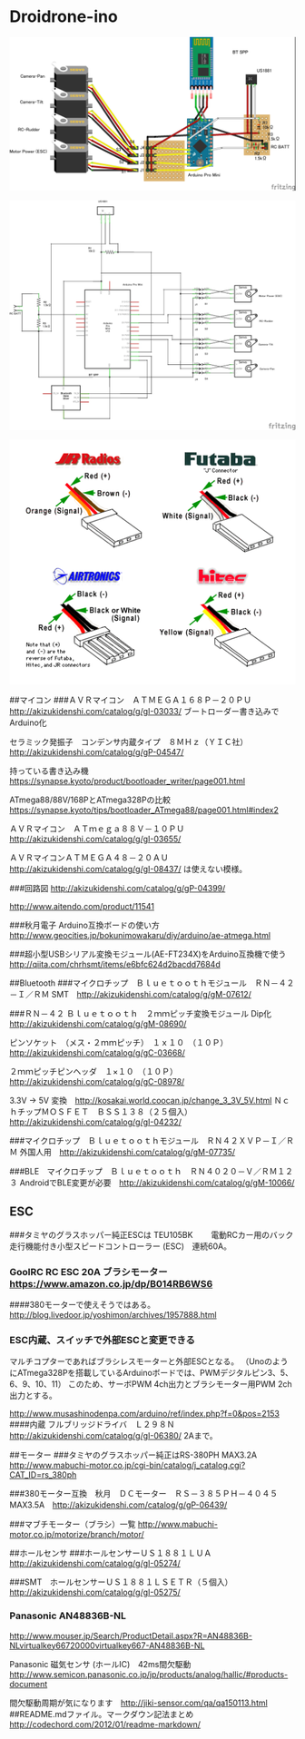 # Droidrone-ino
![droidrone-servo2](https://github.com/i386koba/Droidrone-ino/blob/master/droidrone-servo2.jpg?raw=true)

![droidrone-servo2_schematic](https://github.com/i386koba/Droidrone-ino/blob/master/droidrone-servo2_schematic.jpg?raw=true)

![servo20pinout](https://github.com/i386koba/Droidrone-ino/blob/master/servo20pinout.png?raw=true)

##マイコン
###ＡＶＲマイコン　ＡＴＭＥＧＡ１６８Ｐ－２０ＰＵ
http://akizukidenshi.com/catalog/g/gI-03033/
ブートローダー書き込みでArduino化

セラミック発振子　コンデンサ内蔵タイプ　８ＭＨｚ（ＹＩＣ社）
http://akizukidenshi.com/catalog/g/gP-04547/

持っている書き込み機
https://synapse.kyoto/product/bootloader_writer/page001.html

ATmega88/88V/168PとATmega328Pの比較
https://synapse.kyoto/tips/bootloader_ATmega88/page001.html#index2

ＡＶＲマイコン　ＡＴｍｅｇａ８８Ｖ－１０ＰＵ　http://akizukidenshi.com/catalog/g/gI-03655/

ＡＶＲマイコンＡＴＭＥＧＡ４８－２０ＡＵ　http://akizukidenshi.com/catalog/g/gI-08437/
は使えない模様。

###回路図
http://akizukidenshi.com/catalog/g/gP-04399/

http://www.aitendo.com/product/11541

###秋月電子 Arduino互換ボードの使い方
http://www.geocities.jp/bokunimowakaru/diy/arduino/ae-atmega.html

###超小型USBシリアル変換モジュール(AE-FT234X)をArduino互換機で使う
http://qiita.com/chrhsmt/items/e6bfc624d2bacdd7684d

##Bluetooth
###マイクロチップ　Ｂｌｕｅｔｏｏｔｈモジュール　ＲＮ－４２－Ｉ／ＲＭ
SMT　http://akizukidenshi.com/catalog/g/gM-07612/

###ＲＮ－４２ Ｂｌｕｅｔｏｏｔｈ　２ｍｍピッチ変換モジュール
Dip化　http://akizukidenshi.com/catalog/g/gM-08690/

ピンソケット　（メス・２ｍｍピッチ）　１ｘ１０　（１０Ｐ）　http://akizukidenshi.com/catalog/g/gC-03668/

２ｍｍピッチピンヘッダ　１×１０　（１０Ｐ）http://akizukidenshi.com/catalog/g/gC-08978/

3.3V -> 5V 変換　http://kosakai.world.coocan.jp/change_3_3V_5V.html
ＮｃｈチップＭＯＳＦＥＴ　ＢＳＳ１３８（２５個入）http://akizukidenshi.com/catalog/g/gI-04232/

###マイクロチップ　Ｂｌｕｅｔｏｏｔｈモジュール　ＲＮ４２ＸＶＰ－Ｉ／ＲＭ
外国人用　http://akizukidenshi.com/catalog/g/gM-07735/

###BLE　マイクロチップ　Ｂｌｕｅｔｏｏｔｈ　ＲＮ４０２０－Ｖ／ＲＭ１２３
AndroidでBLE変更が必要　http://akizukidenshi.com/catalog/g/gM-10066/

## ESC 
###タミヤのグラスホッパー純正ESCは TEU105BK　　
電動RCカー用のバック走行機能付き小型スピードコントローラー (ESC)　連続60A。

### GoolRC RC ESC 20A ブラシモーター https://www.amazon.co.jp/dp/B014RB6WS6
####380モーターで使えそうではある。
http://blog.livedoor.jp/yoshimon/archives/1957888.html

### ESC内蔵、スイッチで外部ESCと変更できる　
マルチコプターであればブラシレスモーターと外部ESCとなる。
（UnoのようにATmega328Pを搭載しているArduinoボードでは、PWMデジタルピン3、5、6、9、10、11）
このため、サーボPWM 4ch出力とブラシモーター用PWM 2ch出力とする。

http://www.musashinodenpa.com/arduino/ref/index.php?f=0&pos=2153
####内蔵 フルブリッジドライバ　Ｌ２９８Ｎ　http://akizukidenshi.com/catalog/g/gI-06380/
2Aまで。

##モーター
###タミヤのグラスホッパー純正はRS-380PH MAX3.2A
http://www.mabuchi-motor.co.jp/cgi-bin/catalog/j_catalog.cgi?CAT_ID=rs_380ph

###380モーター互換　秋月　ＤＣモーター　ＲＳ－３８５ＰＨ－４０４５　MAX3.5A　http://akizukidenshi.com/catalog/g/gP-06439/

###マブチモーター（ブラシ）一覧
http://www.mabuchi-motor.co.jp/motorize/branch/motor/

##ホールセンサ
###ホールセンサーＵＳ１８８１ＬＵＡ
http://akizukidenshi.com/catalog/g/gI-05274/

###SMT　ホールセンサーＵＳ１８８１ＬＳＥＴＲ（５個入）
http://akizukidenshi.com/catalog/g/gI-05275/

### Panasonic AN48836B-NL
http://www.mouser.jp/Search/ProductDetail.aspx?R=AN48836B-NLvirtualkey66720000virtualkey667-AN48836B-NL

Panasonic 磁気センサ (ホールIC)　42ms間欠駆動
http://www.semicon.panasonic.co.jp/jp/products/analog/hallic/#products-document

間欠駆動周期が気になります　http://jiki-sensor.com/qa/qa150113.html
##README.mdファイル。マークダウン記法まとめ
http://codechord.com/2012/01/readme-markdown/
